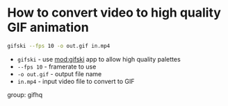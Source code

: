 # How to convert video to high quality GIF animation

```bash
gifski --fps 10 -o out.gif in.mp4
```

- `gifski` - use [mod:gifski](/) app to allow high quality palettes
- `--fps 10` - framerate to use
- `-o out.gif` - output file name
- `in.mp4` - input video file to convert to GIF

group: gifhq


